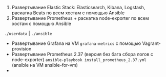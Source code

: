 1) Развертывание Elastic Stack: Elasticsearch, Kibana, Logstash, раскатка Beats по всем хостам с помощью Ansible
2) Развертывание Prometheus + раскатка node-exporter по всем хостам с помощью Ansible 

`./userdata` | 
`./ansible`

* Развертывание Grafana на VM `grafana-metrics` с помощью Vagrant-provision
* Развертывание Prometheus 2.37 (версия без бага сбора логов с node-exporter) `ansible-playbook install_prometheus_2.37.yml ` (ansible на VM ansible-for-vm)
* 